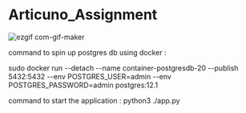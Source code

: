 # Articuno_Assignment

![ezgif com-gif-maker](https://user-images.githubusercontent.com/113454787/213131452-d53b195a-c2c0-4037-ac02-b214a74054db.gif)

command to spin up postgres db using docker :

sudo docker run  --detach      --name container-postgresdb-20     --publish 5432:5432             --env POSTGRES_USER=admin    --env POSTGRES_PASSWORD=admin     postgres:12.1 

command to start the application : python3 ./app.py 
